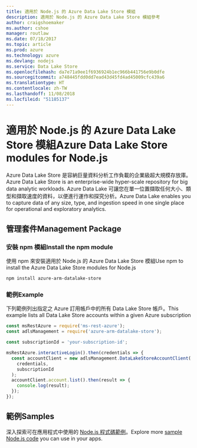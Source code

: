 ```yaml
---
title: 適用於 Node.js 的 Azure Data Lake Store 模組
description: 適用於 Node.js 的 Azure Data Lake Store 模組參考
author: craigshoemaker
ms.author: cshoe
manager: routlaw
ms.date: 07/18/2017
ms.topic: article
ms.prod: azure
ms.technology: azure
ms.devlang: nodejs
ms.service: Data Lake Store
ms.openlocfilehash: da7e71a9ee1f6936924b1ec966b441756e9b0dfe
ms.sourcegitcommit: a748445fdd0dd7ead43d45fd4ad45009cfc439a6
ms.translationtype: HT
ms.contentlocale: zh-TW
ms.lasthandoff: 11/08/2018
ms.locfileid: "51185137"
---
```

# <a name="azure-data-lake-store-modules-for-nodejs"></a><span data-ttu-id="b6158-103">適用於 Node.js 的 Azure Data Lake Store 模組</span><span class="sxs-lookup"><span data-stu-id="b6158-103">Azure Data Lake Store modules for Node.js</span></span>

<span data-ttu-id="b6158-104">Azure Data Lake Store 是容納巨量資料分析工作負載的企業級超大規模存放庫。</span><span class="sxs-lookup"><span data-stu-id="b6158-104">Azure Data Lake Store is an enterprise-wide hyper-scale repository for big data analytic workloads.</span></span> <span data-ttu-id="b6158-105">Azure Data Lake 可讓您在單一位置擷取任何大小、類型和擷取速度的資料，以便進行運作和探究分析。</span><span class="sxs-lookup"><span data-stu-id="b6158-105">Azure Data Lake enables you to capture data of any size, type, and ingestion speed in one single place for operational and exploratory analytics.</span></span>

## <a name="management-package"></a><span data-ttu-id="b6158-106">管理套件</span><span class="sxs-lookup"><span data-stu-id="b6158-106">Management Package</span></span>

### <a name="install-the-npm-module"></a><span data-ttu-id="b6158-107">安裝 npm 模組</span><span class="sxs-lookup"><span data-stu-id="b6158-107">Install the npm module</span></span>

<span data-ttu-id="b6158-108">使用 npm 來安裝適用於 Node.js 的 Azure Data Lake Store 模組</span><span class="sxs-lookup"><span data-stu-id="b6158-108">Use npm to install the Azure Data Lake Store modules for Node.js</span></span>

```bash
npm install azure-arm-datalake-store
```

### <a name="example"></a><span data-ttu-id="b6158-109">範例</span><span class="sxs-lookup"><span data-stu-id="b6158-109">Example</span></span>

<span data-ttu-id="b6158-110">下列範例列出指定之 Azure 訂用帳戶中的所有 Data Lake Store 帳戶。</span><span class="sxs-lookup"><span data-stu-id="b6158-110">This example lists all Data Lake Store accounts within a given Azure subscription</span></span>

```javascript
const msRestAzure = require('ms-rest-azure');
const adlsManagement = require('azure-arm-datalake-store');

const subscriptionId = 'your-subscription-id';

msRestAzure.interactiveLogin().then(credentials => {
  const accountClient = new adlsManagement.DataLakeStoreAccountClient(
    credentials,
    subscriptionId
  );
  accountClient.account.list().then(result => {
    console.log(result);
  });
});
```

## <a name="samples"></a><span data-ttu-id="b6158-111">範例</span><span class="sxs-lookup"><span data-stu-id="b6158-111">Samples</span></span>

<span data-ttu-id="b6158-112">深入探索可在應用程式中使用的 [Node.js 程式碼範例](https://azure.microsoft.com/resources/samples/?platform=nodejs)。</span><span class="sxs-lookup"><span data-stu-id="b6158-112">Explore more [sample Node.js code](https://azure.microsoft.com/resources/samples/?platform=nodejs) you can use in your apps.</span></span>
